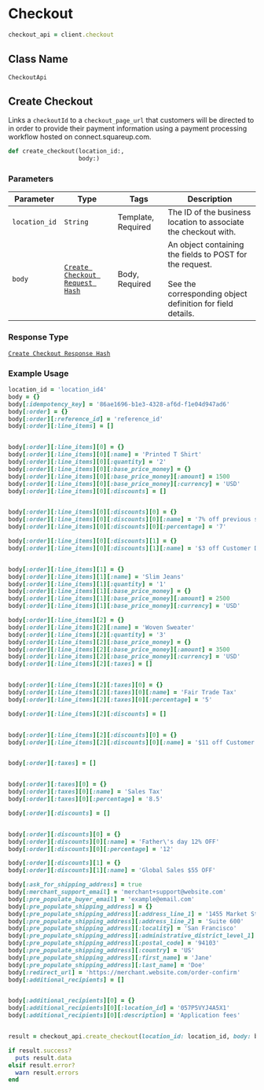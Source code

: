 # Checkout

```ruby
checkout_api = client.checkout
```

## Class Name

`CheckoutApi`

## Create Checkout

Links a `checkoutId` to a `checkout_page_url` that customers will
be directed to in order to provide their payment information using a
payment processing workflow hosted on connect.squareup.com.

```ruby
def create_checkout(location_id:,
                    body:)
```

### Parameters

| Parameter | Type | Tags | Description |
|  --- | --- | --- | --- |
| `location_id` | `String` | Template, Required | The ID of the business location to associate the checkout with. |
| `body` | [`Create Checkout Request Hash`]($m/CreateCheckoutRequest) | Body, Required | An object containing the fields to POST for the request.<br><br>See the corresponding object definition for field details. |

### Response Type

[`Create Checkout Response Hash`]($m/CreateCheckoutResponse)

### Example Usage

```ruby
location_id = 'location_id4'
body = {}
body[:idempotency_key] = '86ae1696-b1e3-4328-af6d-f1e04d947ad6'
body[:order] = {}
body[:order][:reference_id] = 'reference_id'
body[:order][:line_items] = []


body[:order][:line_items][0] = {}
body[:order][:line_items][0][:name] = 'Printed T Shirt'
body[:order][:line_items][0][:quantity] = '2'
body[:order][:line_items][0][:base_price_money] = {}
body[:order][:line_items][0][:base_price_money][:amount] = 1500
body[:order][:line_items][0][:base_price_money][:currency] = 'USD'
body[:order][:line_items][0][:discounts] = []


body[:order][:line_items][0][:discounts][0] = {}
body[:order][:line_items][0][:discounts][0][:name] = '7% off previous season item'
body[:order][:line_items][0][:discounts][0][:percentage] = '7'

body[:order][:line_items][0][:discounts][1] = {}
body[:order][:line_items][0][:discounts][1][:name] = '$3 off Customer Discount'


body[:order][:line_items][1] = {}
body[:order][:line_items][1][:name] = 'Slim Jeans'
body[:order][:line_items][1][:quantity] = '1'
body[:order][:line_items][1][:base_price_money] = {}
body[:order][:line_items][1][:base_price_money][:amount] = 2500
body[:order][:line_items][1][:base_price_money][:currency] = 'USD'

body[:order][:line_items][2] = {}
body[:order][:line_items][2][:name] = 'Woven Sweater'
body[:order][:line_items][2][:quantity] = '3'
body[:order][:line_items][2][:base_price_money] = {}
body[:order][:line_items][2][:base_price_money][:amount] = 3500
body[:order][:line_items][2][:base_price_money][:currency] = 'USD'
body[:order][:line_items][2][:taxes] = []


body[:order][:line_items][2][:taxes][0] = {}
body[:order][:line_items][2][:taxes][0][:name] = 'Fair Trade Tax'
body[:order][:line_items][2][:taxes][0][:percentage] = '5'

body[:order][:line_items][2][:discounts] = []


body[:order][:line_items][2][:discounts][0] = {}
body[:order][:line_items][2][:discounts][0][:name] = '$11 off Customer Discount'


body[:order][:taxes] = []


body[:order][:taxes][0] = {}
body[:order][:taxes][0][:name] = 'Sales Tax'
body[:order][:taxes][0][:percentage] = '8.5'

body[:order][:discounts] = []


body[:order][:discounts][0] = {}
body[:order][:discounts][0][:name] = 'Father\'s day 12% OFF'
body[:order][:discounts][0][:percentage] = '12'

body[:order][:discounts][1] = {}
body[:order][:discounts][1][:name] = 'Global Sales $55 OFF'

body[:ask_for_shipping_address] = true
body[:merchant_support_email] = 'merchant+support@website.com'
body[:pre_populate_buyer_email] = 'example@email.com'
body[:pre_populate_shipping_address] = {}
body[:pre_populate_shipping_address][:address_line_1] = '1455 Market St.'
body[:pre_populate_shipping_address][:address_line_2] = 'Suite 600'
body[:pre_populate_shipping_address][:locality] = 'San Francisco'
body[:pre_populate_shipping_address][:administrative_district_level_1] = 'CA'
body[:pre_populate_shipping_address][:postal_code] = '94103'
body[:pre_populate_shipping_address][:country] = 'US'
body[:pre_populate_shipping_address][:first_name] = 'Jane'
body[:pre_populate_shipping_address][:last_name] = 'Doe'
body[:redirect_url] = 'https://merchant.website.com/order-confirm'
body[:additional_recipients] = []


body[:additional_recipients][0] = {}
body[:additional_recipients][0][:location_id] = '057P5VYJ4A5X1'
body[:additional_recipients][0][:description] = 'Application fees'


result = checkout_api.create_checkout(location_id: location_id, body: body)

if result.success?
  puts result.data
elsif result.error?
  warn result.errors
end
```

